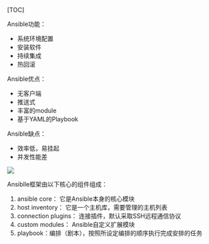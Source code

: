 [TOC]

Ansible功能：

- 系统环境配置
- 安装软件
- 持续集成
- 热回滚

Ansible优点：

- 无客户端
- 推送式
- 丰富的module
- 基于YAML的Playbook

Ansible缺点：

- 效率低，易挂起
- 并发性能差

![](https://www.showdoc.cc/server/api/attachment/visitfile/sign/e3ea61febfacac34f835a93d640f2834?showdoc=.jpg)

Ansiblle框架由以下核心的组件组成：

1. ansible core： 它是Ansible本身的核心模块
2. host inventory： 它是一个主机库，需要管理的主机列表
3. connection plugins： 连接插件，默认采取SSH远程通信协议
4. custom modules： Ansible自定义扩展模块
5. playbook：编排（剧本），按照所设定编排的顺序执行完成安排的任务